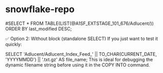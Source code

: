 # snowflake-repo
#SELECT * FROM TABLE(LIST(@A1SF_EXTSTAGE_101_676/Adlucent/)) ORDER BY last_modified DESC;


✅ Option 2: Without block (standalone SELECT)
If you just want to test it quickly:


SELECT 'Adlucent/Adlucent_Index_Feed_' || TO_CHAR(CURRENT_DATE, 'YYYYMMDD') || '.txt.gz' AS file_name;
This is ideal for debugging the dynamic filename string before using it in the COPY INTO command.
